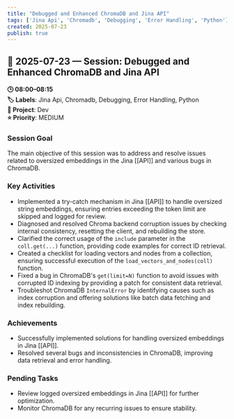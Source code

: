 ```yaml
---
title: "Debugged and Enhanced ChromaDB and Jina API"
tags: ['Jina Api', 'Chromadb', 'Debugging', 'Error Handling', 'Python']
created: 2025-07-23
publish: true
---
```


## 📅 2025-07-23 — Session: Debugged and Enhanced ChromaDB and Jina API

**🕒 08:00–08:15**  
**🏷️ Labels**: Jina Api, Chromadb, Debugging, Error Handling, Python  
**📂 Project**: Dev  
**⭐ Priority**: MEDIUM  


### Session Goal
The main objective of this session was to address and resolve issues related to oversized embeddings in the Jina [[API]] and various bugs in ChromaDB.

### Key Activities
- Implemented a try-catch mechanism in Jina [[API]] to handle oversized string embeddings, ensuring entries exceeding the token limit are skipped and logged for review.
- Diagnosed and resolved Chroma backend corruption issues by checking internal consistency, resetting the client, and rebuilding the store.
- Clarified the correct usage of the `include` parameter in the `coll.get(...)` function, providing code examples for correct ID retrieval.
- Created a checklist for loading vectors and nodes from a collection, ensuring successful execution of the `load_vectors_and_nodes(coll)` function.
- Fixed a bug in ChromaDB's `get(limit=N)` function to avoid issues with corrupted ID indexing by providing a patch for consistent data retrieval.
- Troubleshot ChromaDB `InternalError` by identifying causes such as index corruption and offering solutions like batch data fetching and index rebuilding.

### Achievements
- Successfully implemented solutions for handling oversized embeddings in Jina [[API]].
- Resolved several bugs and inconsistencies in ChromaDB, improving data retrieval and error handling.

### Pending Tasks
- Review logged oversized embeddings in Jina [[API]] for further optimization.
- Monitor ChromaDB for any recurring issues to ensure stability.
